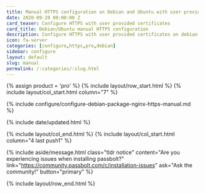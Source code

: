 ```yaml
---
title: Manual HTTPS configuration on Debian and Ubuntu with user provided certificates
date: 2020-09-20 00:00:00 Z
card_teaser: Configure HTTPS with user provided certificates
card_title: Debian/Ubuntu manual HTTPS configuration
description: Configure HTTPS with user provided certificates on debian and ubuntu systems
icon: fa-server
categories: [configure,https,pro,debian]
sidebar: configure
layout: default
slug: manual
permalink: /:categories/:slug.html
---
```


{% assign product = 'pro' %}
{% include layout/row_start.html %}
{% include layout/col_start.html column="7" %}

{% include configure/configure-debian-package-nginx-https-manual.md %}

{% include date/updated.html %}

{% include layout/col_end.html %}
{% include layout/col_start.html column="4 last push1" %}

{% include aside/message.html
    class="tldr notice"
    content="Are you experiencing issues when installing passbolt?"
    link="https://community.passbolt.com/c/installation-issues"
    ask="Ask the community!"
    button="primary"
%}

{% include layout/row_end.html %}
